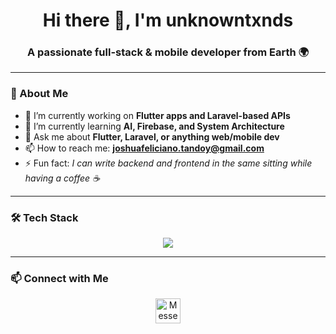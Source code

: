<h1 align="center">Hi there 👋, I'm unknowntxnds</h1>
<h3 align="center">A passionate full-stack & mobile developer from Earth 🌍</h3>

---

### 🧠 About Me

- 🔭 I’m currently working on **Flutter apps and Laravel-based APIs**
- 🌱 I’m currently learning **AI, Firebase, and System Architecture**
- 💬 Ask me about **Flutter, Laravel, or anything web/mobile dev**
- 📫 How to reach me: **joshuafeliciano.tandoy@gmail.com**
- ⚡ Fun fact: *I can write backend and frontend in the same sitting while having a coffee ☕*

---

### 🛠️ Tech Stack

<div align="center">
  <img src="https://skillicons.dev/icons?i=flutter,js,nodejs,python,dotnet,php,laravel,npm,tailwind,bootstrap,css,html,firebase,mysql" />
</div>

---

### 📫 Connect with Me

<p align="center">
  <a href="https://m.me/mrtxnds" target="_blank" title="Message me on Messenger">
    <img src="https://cdn.jsdelivr.net/gh/devicons/devicon/icons/facebook/facebook-original.svg" height="40" alt="Messenger" />
  </a>
</p>


<!--
### 📊 GitHub Stats 
<p align="center">
  <img src="https://github-readme-stats-six-ruby-38.vercel.app/api/top-langs/?username=unknowntxnds&layout=compact&theme=radical&count_private=true" alt="Top Langs" />
</p>
--!>

